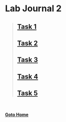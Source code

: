 # Lab Journal 2
> ## [Task 1](lab_2_task_1.py)
> ## [Task 2](lab_2_task_2.py)
> ## [Task 3](lab_2_task_3.py)
> ## [Task 4](lab_2_task_4.py)
> ## [Task 5](lab_2_task_5.py)

<br/>

**[Goto Home](../README.md)**